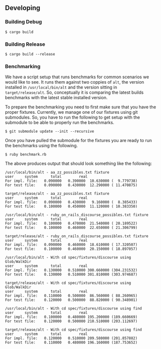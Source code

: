 ## Developing

### Building Debug

```text
$ cargo build
```

### Building Release

```text
$ cargo build --release
```

### Benchmarking

We have a script setup that runs benchmarks for common scenarios we would like to see. It runs them against two coppies of `alt`, the version installed in `/usr/local/bin/alt` and the version sitting in `target/release/alt`. So, conceptually it is comparing the latest builds benchmarks with the latest stable installed version.

To prepare the benchmarking you need to first make sure that you have the proper fixtures. Currently, we manage one of our fixtures using git submodules. So, you have to run the following to get setup with the submodule to be able to properly run the benchmarks.

```text
$ git submodule update --init --recursive
```

Once you have pulled the submodule for the fixtures you are ready to run the benchmarks using the following.

```text
$ ruby benchmark.rb
```

The above produces output that should look something like the following:

```text
/usr/local/bin/alt - aa_zz_possibles.txt fixture
user     system      total        real
For impl. file:   0.090000   0.390000  10.630000 (  9.779738)
For test file:    0.090000   0.430000  12.290000 ( 11.470875)

target/release/alt - aa_zz_possibles.txt fixture
user     system      total        real
For impl. file:   0.090000   0.430000   9.160000 (  8.385433)
For test file:    0.100000   0.450000  11.120000 ( 10.383350)

/usr/local/bin/alt - ruby_on_rails_discourse_possibles.txt fixture
user     system      total        real
For impl. file:   0.100000   0.470000  21.540000 ( 20.189522)
For test file:    0.100000   0.460000  22.650000 ( 21.306799)

target/release/alt - ruby_on_rails_discourse_possibles.txt fixture
user     system      total        real
For impl. file:   0.090000   0.460000  18.610000 ( 17.320507)
For test file:    0.100000   0.460000  20.150000 ( 18.897057)

/usr/local/bin/alt - With cd spec/fixtures/discourse using Glob/WalkDir
user     system      total        real
For impl. file:   0.130000   0.510000 300.660000 (304.231532)
For test file:    0.130000   0.510000 301.810000 (303.974687)

target/release/alt - With cd spec/fixtures/discourse using Glob/WalkDir
user     system      total        real
For impl. file:   0.110000   0.500000  86.560000 ( 88.260965)
For test file:    0.120000   0.500000  88.820000 ( 90.348901)

/usr/local/bin/alt - With cd spec/fixtures/discourse using find
user     system      total        real
For impl. file:   0.100000   0.480000 195.200000 (189.660669)
For test file:    0.120000   0.500000 210.510000 (203.112697)

target/release/alt - With cd spec/fixtures/discourse using find
user     system      total        real
For impl. file:   0.120000   0.510000 209.580000 (201.857882)
For test file:    0.110000   0.480000 196.160000 (187.753652)
```
